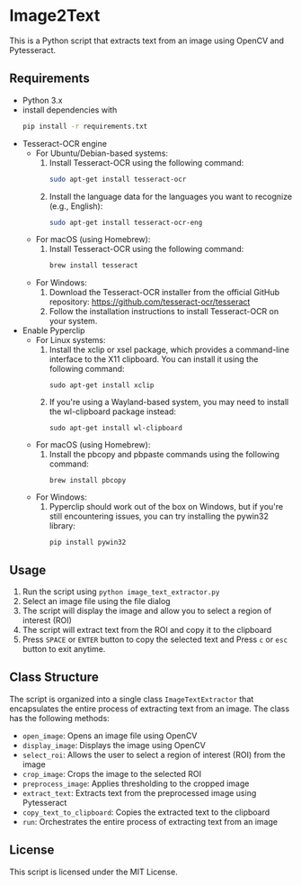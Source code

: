 # Image2Text

This is a Python script that extracts text from an image using OpenCV and Pytesseract.

## Requirements

* Python 3.x
* install dependencies with 
    ```bash
    pip install -r requirements.txt
    ```
* Tesseract-OCR engine 
  - For Ubuntu/Debian-based systems:
    1. Install Tesseract-OCR using the following command:
        ```bash
        sudo apt-get install tesseract-ocr
        ```
    2. Install the language data for the languages you want to recognize (e.g., English):
        ```bash
        sudo apt-get install tesseract-ocr-eng
        ```
  - For macOS (using Homebrew):
    1. Install Tesseract-OCR using the following command:
        ```bash
        brew install tesseract
        ```
  - For Windows:
    1. Download the Tesseract-OCR installer from the official GitHub repository: https://github.com/tesseract-ocr/tesseract
    2. Follow the installation instructions to install Tesseract-OCR on your system.
* Enable Pyperclip
  - For Linux systems:
    1. Install the xclip or xsel package, which provides a command-line interface to the X11 clipboard. You can install it using the following command:
        ```
        sudo apt-get install xclip
        ```
    2. If you're using a Wayland-based system, you may need to install the wl-clipboard package instead:
        ```
        sudo apt-get install wl-clipboard
        ```
  - For macOS (using Homebrew):
    1. Install the pbcopy and pbpaste commands using the following command:
        ```
        brew install pbcopy
        ```
  - For Windows:
    1. Pyperclip should work out of the box on Windows, but if you're still encountering issues, you can try installing the pywin32 library:
        ```
        pip install pywin32
        ```

## Usage

1. Run the script using `python image_text_extractor.py`
2. Select an image file using the file dialog
3. The script will display the image and allow you to select a region of interest (ROI)
4. The script will extract text from the ROI and copy it to the clipboard
5. Press `SPACE` or `ENTER` button to copy the selected text and Press `c` or `esc` button to exit anytime.

## Class Structure

The script is organized into a single class `ImageTextExtractor` that encapsulates the entire process of extracting text from an image. The class has the following methods:

* `open_image`: Opens an image file using OpenCV
* `display_image`: Displays the image using OpenCV
* `select_roi`: Allows the user to select a region of interest (ROI) from the image
* `crop_image`: Crops the image to the selected ROI
* `preprocess_image`: Applies thresholding to the cropped image
* `extract_text`: Extracts text from the preprocessed image using Pytesseract
* `copy_text_to_clipboard`: Copies the extracted text to the clipboard
* `run`: Orchestrates the entire process of extracting text from an image

## License

This script is licensed under the MIT License.
